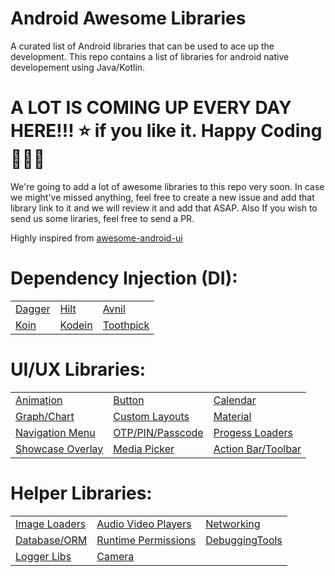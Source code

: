 # Android Awesome Libraries
A curated list of Android libraries that can be used to ace up the development. This repo contains a list of libraries for android native developement using Java/Kotlin.

# A LOT IS COMING UP EVERY DAY HERE!!! ⭐️ if you like it. Happy Coding 👨🏻‍💻

We're going to add a lot of awesome libraries to this repo very soon. In case we might've missed anything, feel free to create a new issue and add that library link to it and we will review it and add that ASAP. Also If you wish to send us some liraries, feel free to send a PR.

Highly inspired from [awesome-android-ui](https://github.com/wasabeef/awesome-android-ui)

Dependency Injection (DI): 
======================
|  |  | |
|--|--|--|
| [Dagger](https://dagger.dev/dev-guide/android.html) | [Hilt](https://developer.android.com/training/dependency-injection/hilt-android) | [Avnil](https://github.com/square/anvil) |
| [Koin](https://insert-koin.io/) | [Kodein](https://github.com/kosi-libs/Kodein) | [Toothpick](https://github.com/stephanenicolas/toothpick)

UI/UX Libraries: 
======================
|  |  | |
|--|--|--|
| [Animation](https://github.com/ProMode7/android-awesome-libraries/blob/main/page/Animation.md "Animation.md") | [Button](https://github.com/ProMode7/android-awesome-libraries/blob/main/page/Button.md "Button.md") | [Calendar](https://github.com/ProMode7/android-awesome-libraries/blob/main/page/Calendar.md "Calendar.md")
| [Graph/Chart](https://github.com/ProMode7/android-awesome-libraries/blob/main/page/Graph.md "Graph.md") | [Custom Layouts](https://github.com/ProMode7/android-awesome-libraries/blob/main/page/Layouts.md "Layouts.md")  | [Material](https://github.com/ProMode7/android-awesome-libraries/blob/main/page/Material.md "Material.md")
| [Navigation Menu](https://github.com/ProMode7/android-awesome-libraries/blob/main/page/navigation_menu.md "navigation_menu.md") | [OTP/PIN/Passcode](https://github.com/ProMode7/android-awesome-libraries/blob/main/page/otp_pin.md "otp_pin.md") | [Progess Loaders](https://github.com/ProMode7/android-awesome-libraries/blob/main/page/progess_loaders.md "progess_loaders.md") 
| [Showcase Overlay](https://github.com/ProMode7/android-awesome-libraries/blob/main/page/showcase_overlay.md "showcase_overlay.md") | [Media Picker](https://github.com/ProMode7/android-awesome-libraries/blob/main/page/media_picker.md) | [Action Bar/Toolbar](https://github.com/ProMode7/android-awesome-libraries/blob/main/page/ActionBar.md)

Helper Libraries: 
======================
|  |  | |
|--|--|--|
|[Image Loaders](https://github.com/ProMode7/android-awesome-libraries/blob/main/page/image_loaders.md "image_loaders.md")| [Audio Video Players](https://github.com/ProMode7/android-awesome-libraries/blob/main/page/audio_video_players.md) | [Networking](https://github.com/ProMode7/android-awesome-libraries/blob/main/page/Networking.md)
|[Database/ORM](https://github.com/ProMode7/android-awesome-libraries/blob/main/page/database_orm.md) | [Runtime Permissions](https://github.com/ProMode7/android-awesome-libraries/blob/main/page/RuntimePermissions.md) | [DebuggingTools](https://github.com/ProMode7/android-awesome-libraries/blob/main/page/DebuggingTools.md)
[Logger Libs](https://github.com/ProMode7/android-awesome-libraries/blob/main/page/Logger.md) | [Camera](https://github.com/ProMode7/android-awesome-libraries/blob/main/page/camera.md) | 
